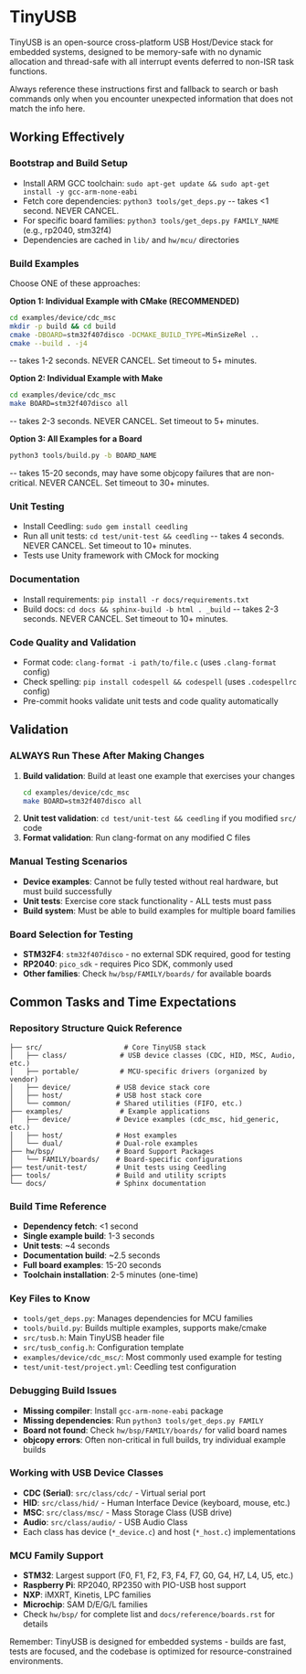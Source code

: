 # TinyUSB
TinyUSB is an open-source cross-platform USB Host/Device stack for embedded systems, designed to be memory-safe with no dynamic allocation and thread-safe with all interrupt events deferred to non-ISR task functions.

Always reference these instructions first and fallback to search or bash commands only when you encounter unexpected information that does not match the info here.

## Working Effectively

### Bootstrap and Build Setup
- Install ARM GCC toolchain: `sudo apt-get update && sudo apt-get install -y gcc-arm-none-eabi`
- Fetch core dependencies: `python3 tools/get_deps.py` -- takes <1 second. NEVER CANCEL.
- For specific board families: `python3 tools/get_deps.py FAMILY_NAME` (e.g., rp2040, stm32f4)
- Dependencies are cached in `lib/` and `hw/mcu/` directories

### Build Examples
Choose ONE of these approaches:

**Option 1: Individual Example with CMake (RECOMMENDED)**
```bash
cd examples/device/cdc_msc
mkdir -p build && cd build
cmake -DBOARD=stm32f407disco -DCMAKE_BUILD_TYPE=MinSizeRel ..
cmake --build . -j4
```
-- takes 1-2 seconds. NEVER CANCEL. Set timeout to 5+ minutes.

**Option 2: Individual Example with Make**
```bash
cd examples/device/cdc_msc
make BOARD=stm32f407disco all
```
-- takes 2-3 seconds. NEVER CANCEL. Set timeout to 5+ minutes.

**Option 3: All Examples for a Board**
```bash
python3 tools/build.py -b BOARD_NAME
```
-- takes 15-20 seconds, may have some objcopy failures that are non-critical. NEVER CANCEL. Set timeout to 30+ minutes.

### Unit Testing
- Install Ceedling: `sudo gem install ceedling`
- Run all unit tests: `cd test/unit-test && ceedling` -- takes 4 seconds. NEVER CANCEL. Set timeout to 10+ minutes.
- Tests use Unity framework with CMock for mocking

### Documentation
- Install requirements: `pip install -r docs/requirements.txt`
- Build docs: `cd docs && sphinx-build -b html . _build` -- takes 2-3 seconds. NEVER CANCEL. Set timeout to 10+ minutes.

### Code Quality and Validation
- Format code: `clang-format -i path/to/file.c` (uses `.clang-format` config)
- Check spelling: `pip install codespell && codespell` (uses `.codespellrc` config)
- Pre-commit hooks validate unit tests and code quality automatically

## Validation

### ALWAYS Run These After Making Changes
1. **Build validation**: Build at least one example that exercises your changes
   ```bash
   cd examples/device/cdc_msc
   make BOARD=stm32f407disco all
   ```
2. **Unit test validation**: `cd test/unit-test && ceedling` if you modified `src/` code
3. **Format validation**: Run clang-format on any modified C files

### Manual Testing Scenarios
- **Device examples**: Cannot be fully tested without real hardware, but must build successfully
- **Unit tests**: Exercise core stack functionality - ALL tests must pass
- **Build system**: Must be able to build examples for multiple board families

### Board Selection for Testing
- **STM32F4**: `stm32f407disco` - no external SDK required, good for testing
- **RP2040**: `pico_sdk` - requires Pico SDK, commonly used
- **Other families**: Check `hw/bsp/FAMILY/boards/` for available boards

## Common Tasks and Time Expectations

### Repository Structure Quick Reference
```
├── src/                    # Core TinyUSB stack
│   ├── class/             # USB device classes (CDC, HID, MSC, Audio, etc.)  
│   ├── portable/          # MCU-specific drivers (organized by vendor)
│   ├── device/           # USB device stack core
│   ├── host/             # USB host stack core
│   └── common/           # Shared utilities (FIFO, etc.)
├── examples/              # Example applications
│   ├── device/           # Device examples (cdc_msc, hid_generic, etc.)
│   ├── host/             # Host examples  
│   └── dual/             # Dual-role examples
├── hw/bsp/               # Board Support Packages
│   └── FAMILY/boards/    # Board-specific configurations
├── test/unit-test/       # Unit tests using Ceedling
├── tools/                # Build and utility scripts
└── docs/                 # Sphinx documentation
```

### Build Time Reference
- **Dependency fetch**: <1 second
- **Single example build**: 1-3 seconds  
- **Unit tests**: ~4 seconds
- **Documentation build**: ~2.5 seconds
- **Full board examples**: 15-20 seconds
- **Toolchain installation**: 2-5 minutes (one-time)

### Key Files to Know
- `tools/get_deps.py`: Manages dependencies for MCU families
- `tools/build.py`: Builds multiple examples, supports make/cmake
- `src/tusb.h`: Main TinyUSB header file
- `src/tusb_config.h`: Configuration template
- `examples/device/cdc_msc/`: Most commonly used example for testing
- `test/unit-test/project.yml`: Ceedling test configuration

### Debugging Build Issues
- **Missing compiler**: Install `gcc-arm-none-eabi` package
- **Missing dependencies**: Run `python3 tools/get_deps.py FAMILY`
- **Board not found**: Check `hw/bsp/FAMILY/boards/` for valid board names
- **objcopy errors**: Often non-critical in full builds, try individual example builds

### Working with USB Device Classes
- **CDC (Serial)**: `src/class/cdc/` - Virtual serial port
- **HID**: `src/class/hid/` - Human Interface Device (keyboard, mouse, etc.)
- **MSC**: `src/class/msc/` - Mass Storage Class (USB drive)  
- **Audio**: `src/class/audio/` - USB Audio Class
- Each class has device (`*_device.c`) and host (`*_host.c`) implementations

### MCU Family Support
- **STM32**: Largest support (F0, F1, F2, F3, F4, F7, G0, G4, H7, L4, U5, etc.)
- **Raspberry Pi**: RP2040, RP2350 with PIO-USB host support
- **NXP**: iMXRT, Kinetis, LPC families
- **Microchip**: SAM D/E/G/L families
- Check `hw/bsp/` for complete list and `docs/reference/boards.rst` for details

Remember: TinyUSB is designed for embedded systems - builds are fast, tests are focused, and the codebase is optimized for resource-constrained environments.